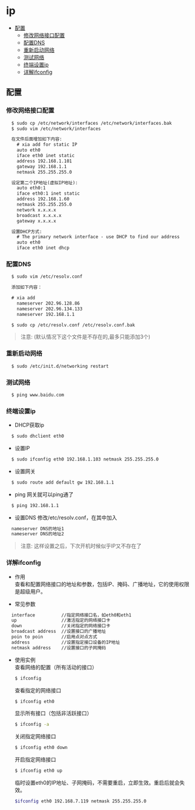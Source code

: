 # ip

<!-- vim-markdown-toc GFM -->

* [配置](#配置)
  - [修改网络接口配置](#修改网络接口配置)
  - [配置DNS](#配置dns)
  - [重新启动网络](#重新启动网络)
  - [测试网络](#测试网络)
  - [终端设置ip](#终端设置ip)
  - [详解ifconfig](#详解ifconfig)

<!-- vim-markdown-toc -->

## 配置

### 修改网络接口配置

```txt
  $ sudo cp /etc/network/interfaces /etc/network/interfaces.bak
  $ sudo vim /etc/network/interfaces

  在文件后面增加如下内容:
    # xia add for static IP
    auto eth0
    iface eth0 inet static
    address 192.168.1.101
    gateway 192.168.1.1
    netmask 255.255.255.0

  设定第二个IP地址(虚拟IP地址):
    auto eth0:1
    iface eth0:1 inet static
    address 192.168.1.60
    netmask 255.255.255.0
    network x.x.x.x
    broadcast x.x.x.x
    gateway x.x.x.x

  设置DHCP方式:
    # The primary network interface - use DHCP to find our address
    auto eth0
    iface eth0 inet dhcp
```

### 配置DNS

```txt
  $ sudo vim /etc/resolv.conf

  添加如下内容：

  # xia add
    nameserver 202.96.128.86
    nameserver 202.96.134.133
    nameserver 192.168.1.1

  $ sudo cp /etc/resolv.conf /etc/resolv.conf.bak
```
>注意: (默认情况下这个文件是不存在的,最多只能添加3个)

### 重新启动网络

```txt
  $ sudo /etc/init.d/networking restart
```

### 测试网络

```sh
  $ ping www.baidu.com
```

### 终端设置ip

* DHCP获取ip

```sh
  $ sudo dhclient eth0
```

* 设置IP

```sh
  $ sudo ifconfig eth0 192.168.1.103 netmask 255.255.255.0
```

* 设置网关

```sh
  $ sudo route add default gw 192.168.1.1
```

* ping 网关就可以ping通了

```sh
  $ ping 192.168.1.1
```

* 设置DNS 修改/etc/resolv.conf，在其中加入

```sh
  nameserver DNS的地址1
  nameserver DNS的地址2

```
> 注意: 这样设置之后，下次开机时候似乎IP又不存在了

### 详解ifconfig

* 作用  
  查看和配置网络接口的地址和参数，包括IP、掩码、广播地址，它的使用权限是超级用户。

* 常见参数

```txt
  interface          //指定网络接口名，如eth0和eth1
  up                 //激活指定的网络接口卡
  down               //关闭指定的网络接口卡
  broadcast address  //设置接口的广播地址
  poin to poin       //启用点对点方式
  address            //设置指定接口设备的IP地址
  netmask address    //设置接口的子网掩码
```

* 使用实例  
  查看网络的配置（所有活动的接口）

  ```sh
  $ ifconfig
  ```

  查看指定的网络接口

  ```sh
  $ ifconfig eth0
  ```

  显示所有接口（包括非活跃接口）

  ```sh
  $ ifconfig -a
  ```

  关闭指定网络接口

  ```sh
  $ ifconfig eth0 down
  ```

  开启指定网络接口

  ```sh
  $ ifconfig eth0 up
  ```

  临时设置eth0的IP地址、子网掩码，不需要重启，立即生效。重启后就会失效。

  ```sh
  $ifconfig eth0 192.168.7.119 netmask 255.255.255.0
  ```

